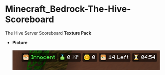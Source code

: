 # Minecraft_Bedrock-The-Hive-Scoreboard
The Hive Server Scoreboard <b>Texture Pack</b><br>
  - <b>Picture</b><br><br>
  ![](Example/image.png)
